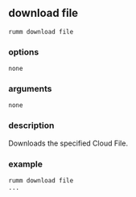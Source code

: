 ## download file

```
rumm download file
```

### options

```
none
```

### arguments

```
none
```

### description
Downloads the specified Cloud File.

### example

```
rumm download file
...
```